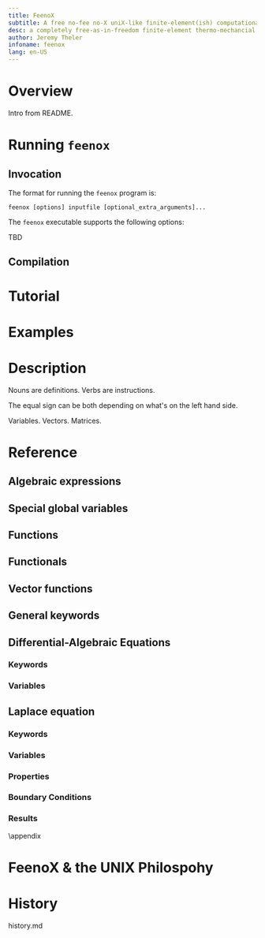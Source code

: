 ```yaml
---
title: FeenoX
subtitle: A free no-fee no-X uniX-like finite-element(ish) computational engineering tool
desc: a completely free-as-in-freedom finite-element thermo-mechancial solver desinged and implemented following the UNIX principles
author: Jeremy Theler
infoname: feenox
lang: en-US
---
```


# Overview


Intro from README.


# Running `feenox`

## Invocation

The format for running the `feenox` program is:

```
feenox [options] inputfile [optional_extra_arguments]...
```

The `feenox` executable supports the following options:


TBD

## Compilation


# Tutorial

# Examples

# Description

Nouns are definitions.
Verbs are instructions.

The equal sign can be both depending on what's on the left hand side.

Variables. Vectors. Matrices.


# Reference

## Algebraic expressions

## Special global variables

## Functions

## Functionals

## Vector functions

## General keywords

## Differential-Algebraic Equations

### Keywords

### Variables


## Laplace equation

### Keywords

### Variables

### Properties

### Boundary Conditions

### Results


\appendix

# FeenoX & the UNIX Philospohy

# History

history.md

